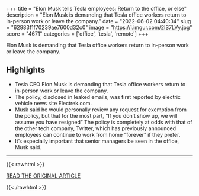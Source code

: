 +++
title = "Elon Musk tells Tesla employees: Return to the office, or else"
description = "Elon Musk is demanding that Tesla office workers return to in-person work or leave the company."
date = "2022-06-02 04:40:34"
slug = "62983f1f70239ae7600d32c0"
image = "https://i.imgur.com/2IS7LVy.jpg"
score = "4671"
categories = ['office', 'tesla', 'remote']
+++

Elon Musk is demanding that Tesla office workers return to in-person work or leave the company.

## Highlights

- Tesla CEO Elon Musk is demanding that Tesla office workers return to in-person work or leave the company.
- The policy, disclosed in leaked emails, was first reported by electric vehicle news site Electrek.com.
- Musk said he would personally review any request for exemption from the policy, but that for the most part, “If you don’t show up, we will assume you have resigned” The policy is completely at odds with that of the other tech company, Twitter, which has previously announced employees can continue to work from home “forever” if they prefer.
- It’s especially important that senior managers be seen in the office, Musk said.

---

{{< rawhtml >}}
  <p class="article-category">
    <a target="_blank" href="https://www.cnn.com/2022/06/01/tech/elon-musk-tesla-ends-work-from-home/index.html">READ THE ORIGINAL ARTICLE</a>
  </p>
{{< /rawhtml >}}
